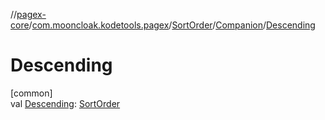 //[pagex-core](../../../../index.md)/[com.mooncloak.kodetools.pagex](../../index.md)/[SortOrder](../index.md)/[Companion](index.md)/[Descending](-descending.md)

# Descending

[common]\
val [Descending](-descending.md): [SortOrder](../index.md)
